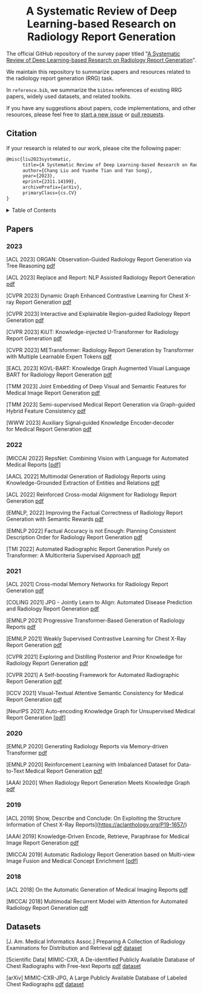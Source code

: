 <p align="center">
  <h1 align="center">A Systematic Review of Deep Learning-based Research on Radiology Report Generation</h1>

The official GitHub repository of the survey paper titled "[A Systematic Review of Deep Learning-based Research on Radiology Report Generation](https://arxiv.org/abs/2311.14199)".

We maintain this repository to summarize papers and resources related to the radiology report generation (RRG) task. 

In `reference.bib`, we summarize the `bibtex` references of existing RRG papers, widely used datasets, and related toolkits.

If you have any suggestions about papers, code implementations, and other resources, please feel free to [start a new issue](https://github.com/synlp/RRG-Review/issues) or [pull requests](https://github.com/synlp/RRG-Review/pulls).

## Citation

If your research is related to our work, please cite the following paper:

```markdown
@misc{liu2023systematic,
      title={A Systematic Review of Deep Learning-based Research on Radiology Report Generation}, 
      author={Chang Liu and Yuanhe Tian and Yan Song},
      year={2023},
      eprint={2311.14199},
      archivePrefix={arXiv},
      primaryClass={cs.CV}
}
```

<details><summary>Table of Contents</summary><p>

- [Citation](#citation)
- [Papers](#papers)
  - [2023](#2023)
  - [2022](#2022)
  - [2021](#2021)
  - [2020](#2020)
  - [2019](#2019)
  - [2018](#2018)
- [Datasets](#datasets)
</p></details><p></p>

## Papers
### 2023

[ACL 2023] ORGAN: Observation-Guided Radiology Report Generation via Tree Reasoning [pdf](https://aclanthology.org/2023.acl-long.451/)

[ACL 2023] Replace and Report: NLP Assisted Radiology Report Generation [pdf](https://aclanthology.org/2023.findings-acl.683.pdf)

[CVPR 2023] Dynamic Graph Enhanced Contrastive Learning for Chest X-ray Report Generation [pdf](https://openaccess.thecvf.com/content/CVPR2023/papers/Li_Dynamic_Graph_Enhanced_Contrastive_Learning_for_Chest_X-Ray_Report_Generation_CVPR_2023_paper.pdf)

[CVPR 2023] Interactive and Explainable Region-guided Radiology Report Generation [pdf](https://openaccess.thecvf.com/content/CVPR2023/papers/Tanida_Interactive_and_Explainable_Region-Guided_Radiology_Report_Generation_CVPR_2023_paper.pdf)

[CVPR 2023] KiUT: Knowledge-injected U-Transformer for Radiology Report Generation [pdf](https://openaccess.thecvf.com/content/CVPR2023/papers/Huang_KiUT_Knowledge-Injected_U-Transformer_for_Radiology_Report_Generation_CVPR_2023_paper.pdf)

[CVPR 2023] METransformer: Radiology Report Generation by Transformer with Multiple Learnable Expert Tokens [pdf](https://openaccess.thecvf.com/content/CVPR2023/papers/Wang_METransformer_Radiology_Report_Generation_by_Transformer_With_Multiple_Learnable_Expert_CVPR_2023_paper.pdf)

[EACL 2023] KGVL-BART: Knowledge Graph Augmented Visual Language BART for Radiology Report Generation [pdf](https://aclanthology.org/2023.eacl-main.246/)

[TMM 2023] Joint Embedding of Deep Visual and Semantic Features for Medical Image Report Generation [pdf](https://ieeexplore.ieee.org/document/9606584)

[TMM 2023] Semi-supervised Medical Report Generation via Graph-guided Hybrid Feature Consistency [pdf](https://ieeexplore.ieee.org/document/10119200)

[WWW 2023] Auxiliary Signal‑guided Knowledge Encoder‑decoder for Medical Report Generation [pdf](https://arxiv.org/abs/2006.03744)


### 2022

[MICCAI 2022] RepsNet: Combining Vision with Language for Automated Medical Reports [[pdf]](https://link.springer.com/chapter/10.1007/978-3-031-16443-9_68)

[AACL 2022] Multimodal Generation of Radiology Reports using Knowledge-Grounded Extraction of Entities and Relations [pdf](https://aclanthology.org/2022.aacl-main.47/)

[ACL 2022] Reinforced Cross-modal Alignment for Radiology Report Generation [pdf](https://aclanthology.org/2022.findings-acl.38/)

[EMNLP, 2022] Improving the Factual Correctness of Radiology Report Generation with Semantic Rewards [pdf](https://aclanthology.org/2022.findings-emnlp.319/)

[EMNLP 2022] Factual Accuracy is not Enough: Planning Consistent Description Order for Radiology Report Generation [pdf](https://aclanthology.org/2022.emnlp-main.480/)

[TMI 2022] Automated Radiographic Report Generation Purely on Transformer: A Multicriteria Supervised Approach [pdf](https://ieeexplore.ieee.org/document/9768661)


### 2021

[ACL 2021] Cross-modal Memory Networks for Radiology Report Generation [pdf](https://aclanthology.org/2021.acl-long.459.pdf)

[COLING 2021] JPG - Jointly Learn to Align: Automated Disease Prediction and Radiology Report Generation [pdf](https://aclanthology.org/2022.coling-1.523/)

[EMNLP 2021] Progressive Transformer-Based Generation of Radiology Reports [pdf](https://aclanthology.org/2021.findings-emnlp.241/)

[EMNLP 2021] Weakly Supervised Contrastive Learning for Chest X-Ray Report Generation [pdf](https://aclanthology.org/2021.findings-emnlp.336.pdf)

[CVPR 2021] Exploring and Distilling Posterior and Prior Knowledge for Radiology Report Generation [pdf](https://openaccess.thecvf.com/content/CVPR2021/papers/Liu_Exploring_and_Distilling_Posterior_and_Prior_Knowledge_for_Radiology_Report_CVPR_2021_paper.pdf)

[CVPR 2021] A Self-boosting Framework for Automated Radiographic Report Generation [pdf](https://openaccess.thecvf.com/content/CVPR2021/papers/Wang_A_Self-Boosting_Framework_for_Automated_Radiographic_Report_Generation_CVPR_2021_paper.pdf)

[ICCV 2021] Visual-Textual Attentive Semantic Consistency for Medical Report Generation [pdf](https://openaccess.thecvf.com/content/ICCV2021/papers/Zhou_Visual-Textual_Attentive_Semantic_Consistency_for_Medical_Report_Generation_ICCV_2021_paper.pdf)

[NeurIPS 2021] Auto-encoding Knowledge Graph for Unsupervised Medical Report Generation [[pdf]](https://proceedings.neurips.cc/paper/2021/file/876e1c59023b1a0e95808168e1a8ff89-Paper.pdf)


### 2020

[EMNLP 2020] Generating Radiology Reports via Memory-driven Transformer [pdf](https://aclanthology.org/2020.emnlp-main.112/)

[EMNLP 2020] Reinforcement Learning with Imbalanced Dataset for Data-to-Text Medical Report Generation [pdf](https://aclanthology.org/2020.findings-emnlp.202/)

[AAAI 2020] When Radiology Report Generation Meets Knowledge Graph [pdf](https://arxiv.org/abs/2002.08277)

### 2019

[ACL 2019] Show, Describe and Conclude: On Exploiting the Structure Information of Chest X-Ray Reports](https://aclanthology.org/P19-1657/)

[AAAI 2019] Knowledge-Driven Encode, Retrieve, Paraphrase for Medical Image Report Generation [pdf](https://ojs.aaai.org/index.php/AAAI/article/view/4637/4515)

[MICCAI 2019] Automatic Radiology Report Generation based on Multi-view Image Fusion and Medical Concept Enrichment [[pdf]](https://link.springer.com/chapter/10.1007/978-3-030-32226-7_80)

### 2018

[ACL 2018] On the Automatic Generation of Medical Imaging Reports [pdf](https://aclanthology.org/P18-1240/)

[MICCAI 2018] Multimodal Recurrent Model with Attention for Automated Radiology Report Generation [pdf](https://link.springer.com/chapter/10.1007/978-3-030-00928-1_52)


## Datasets

[J. Am. Medical Informatics Assoc.] Preparing A Collection of Radiology Examinations for Distribution and Retrieval [pdf](https://pubmed.ncbi.nlm.nih.gov/26133894/) [dataset](https://openi.nlm.nih.gov/faq)

[Scientific Data] MIMIC-CXR, A De-identified Publicly Available Database of Chest Radiographs with Free-text Reports [pdf](https://www.nature.com/articles/s41597-019-0322-0) [dataset](https://physionet.org/content/mimic-cxr/1.0.0/)

[arXiv] MIMIC-CXR-JPG, A Large Publicly Available Database of Labeled Chest Radiographs [pdf](https://arxiv.org/abs/1901.07042) [dataset](https://physionet.org/content/mimic-cxr/2.0.0/)

